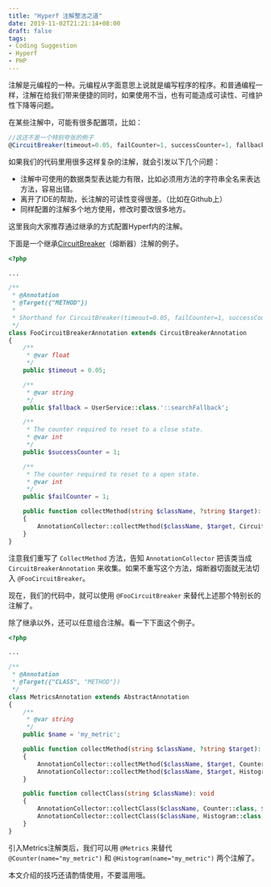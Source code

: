 ```yaml
---
title: "Hyperf 注解整洁之道"
date: 2019-11-02T21:21:14+08:00
draft: false
tags:
- Coding Suggestion
- Hyperf
- PHP
---
```


注解是元编程的一种。元编程从字面意思上说就是编写程序的程序。和普通编程一样，注解在给我们带来便捷的同时，如果使用不当，也有可能造成可读性、可维护性下降等问题。

在某些注解中，可能有很多配置项，比如：

```ts
//这还不是一个特别夸张的例子
@CircuitBreaker(timeout=0.05, failCounter=1, successCounter=1, fallback="App\Service\UserService::searchFallback")
```

如果我们的代码里用很多这样复杂的注解，就会引发以下几个问题：

* 注解中可使用的数据类型表达能力有限，比如必须用方法的字符串全名来表达方法，容易出错。
* 离开了IDE的帮助，长注解的可读性变得很差。（比如在Github上）
* 同样配置的注解多个地方使用，修改时要改很多地方。

这里我向大家推荐通过继承的方式配置Hyperf内的注解。

下面是一个继承[CircuitBreaker](https://doc.hyperf.io/#/zh/circuit-breaker)（熔断器）注解的例子。

```php
<?php

...

/**
 * @Annotation
 * @Target({"METHOD"})
 *
 * Shorthand for CircuitBreaker(timeout=0.05, failCounter=1, successCounter=1, fallback="App\Service\UserService::searchFallback")
 */
class FooCircuitBreakerAnnotation extends CircuitBreakerAnnotation
{
    /**
     * @var float
     */
    public $timeout = 0.05;

    /**
     * @var string
     */
    public $fallback = UserService::class.'::searchFallback';

    /**
     * The counter required to reset to a close state.
     * @var int
     */
    public $successCounter = 1;

    /**
     * The counter required to reset to a open state.
     * @var int
     */
    public $failCounter = 1;

    public function collectMethod(string $className, ?string $target): void
    {
        AnnotationCollector::collectMethod($className, $target, CircuitBreakerAnnotation::class, $this);
    }
}
```

注意我们重写了 `CollectMethod` 方法，告知 `AnnotationCollector` 把该类当成 `CircuitBreakerAnnotation` 来收集。如果不重写这个方法，熔断器切面就无法切入 `@FooCircuitBreaker`。

现在，我们的代码中，就可以使用 `@FooCircuitBreaker` 来替代上述那个特别长的注解了。

除了继承以外，还可以任意组合注解。看一下下面这个例子。

```php
<?php

...

/**
 * @Annotation
 * @Target({"CLASS", "METHOD"})
 */
class MetricsAnnotation extends AbstractAnnotation
{
    /**
     * @var string
     */
    public $name = 'my_metric';

    public function collectMethod(string $className, ?string $target): void
    {
        AnnotationCollector::collectMethod($className, $target, Counter::class, $this);
        AnnotationCollector::collectMethod($className, $target, Histogram::class, $this);
    }

    public function collectClass(string $className): void
    {
        AnnotationCollector::collectClass($className, Counter::class, $this);
        AnnotationCollector::collectClass($className, Histogram::class, $this);
    }
}
```

引入Metrics注解类后，我们可以用 `@Metrics` 来替代 `@Counter(name="my_metric")` 和 `@Histogram(name="my_metric")` 两个注解了。

本文介绍的技巧还请酌情使用，不要滥用哦。

